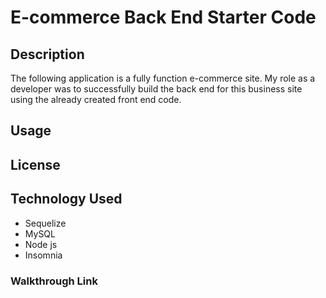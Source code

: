 # E-commerce Back End Starter Code

## Description
The following application is a fully function e-commerce site. My role as a developer was to successfully build the back end for this business site using the already created front end code.

## Usage

## License

## Technology Used 
* Sequelize
* MySQL
* Node js
* Insomnia

### Walkthrough Link